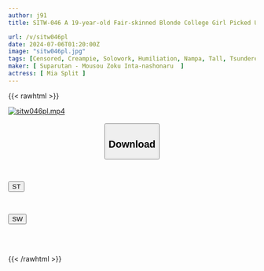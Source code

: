 ```yaml
---
author: j91
title: SITW-046 A 19-year-old Fair-skinned Blonde College Girl Picked Up In Hungary, Eastern Europe, Is An Inexperienced Bisexual Russian Beauty With A Tsundere Personality. I Persuade Her And Have Sex With Her, Filling Her Innocent, Shaved Pussy With My Seed. Mia Split

url: /v/sitw046pl
date: 2024-07-06T01:20:00Z
image: "sitw046pl.jpg"
tags: [Censored, Creampie, Solowork, Humiliation, Nampa, Tall, Tsundere	]
maker: [ Suparutan - Mousou Zoku Inta-nashonaru  ]
actress: [ Mia Split ]
---
```



{{< rawhtml >}}

<div class="video" data-videoid="Lpv6y8QeLMFePQ">
    <a href="javascript:;">
        <img src="/v/sitw046pl/sitw046pl.jpg" width="WIDTH" height="HEIGHT" alt="sitw046pl.mp4" loading="lazy">
    </a>
</div>

<script type="text/javascript" src="https://j91.asia/asset/on-demand-st.js"></script>

<br>
  <link rel="stylesheet" href="https://j91.asia/asset/bs5.css">
  
  <center>
  <button class="btn btn-primary" type="button" data-bs-toggle="collapse" data-bs-target=".multi-collapse" aria-expanded="false" aria-controls="multiCollapseExample1 multiCollapseExample2"><h2>Download</h2></button></center>
</p>
<div class="row">
  <div class="col">
    <div class="collapse multi-collapse" id="multiCollapseExample1">
      <div class="card card-body">
	      	      <br>
<div class="buttons">  
<p><a href="/v/sitw046pl/st.html" target="_blank"><button class="btn-hover color-3"><i class="fa fa-download"></i> ST</button></a></p></div>
    </div>
  </div>
</div>
  <div class="col">
    <div class="collapse multi-collapse" id="multiCollapseExample2">
      <div class="card card-body">
	      <br>
<div class="buttons">
<p><a href="/v/sitw046pl/sw.html" target="_blank"><button class="btn-hover color-2"><i class="fa fa-download"></i> SW</button></a></p></div>
<br><br>
      </div>
    </div>
  </div>
</div>

{{< /rawhtml >}}